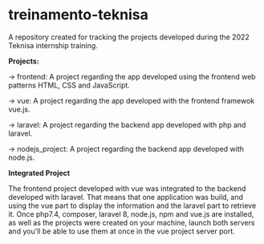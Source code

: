# treinamento-teknisa
A repository created for tracking the projects developed during the 2022 Teknisa internship training.

**Projects:**

 -> frontend:
    A project regarding the app developed using the frontend web patterns HTML, CSS and JavaScript.

-> vue:
    A project regarding the app developed with the frontend framewok vue.js.
    
-> laravel:
   A project regarding the backend app developed with php and laravel.
   
-> nodejs_project:
   A project regarding the backend app developed with node.js.

**Integrated Project**

The frontend project developed with vue was integrated to the backend developed with laravel. 
That means that one application was build, and using the vue part to display the information and the laravel part to retrieve it.
Once php7.4, composer, laravel 8, node.js, npm and vue.js are installed, as well as the projects were created on your machine, launch both servers and you'll be able to use them at once in the vue project server port. 

